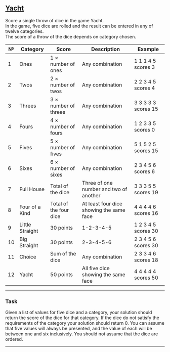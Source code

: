 ## [Yacht](https://exercism.io/tracks/java/exercises/yacht "link to exercism")
Score a single throw of dice in the game Yacht.  
In the game, five dice are rolled and the result can be entered in any of twelve categories.  
The score of a throw of the dice depends on category chosen.


№   | Category       |	Score               |	Description                            |	Example
----|-------------- | ---------------------- | ---------------------------------------- | ---------------
 1  |Ones	       | 1 × number of ones	    | Any combination	                       |1 1 1 4 5 scores 3
 2  |Twos	       | 2 × number of twos	    | Any combination	                       |2 2 3 4 5 scores 4
 3  |Threes	       | 3 × number of threes	| Any combination	                       |3 3 3 3 3 scores 15
 4  |Fours	       | 4 × number of fours	| Any combination	                       |1 2 3 3 5 scores 0
 5  |Fives	       | 5 × number of fives	| Any combination	                       |5 1 5 2 5 scores 15
 6  |Sixes	       | 6 × number of sixes	| Any combination	                       |2 3 4 5 6 scores 6
 7  |Full House     | Total of the dice	    | Three of one number and two of another   |3 3 3 5 5 scores 19
 8  |Four of a Kind | Total of the four dice | At least four dice showing the same face |4 4 4 4 6 scores 16
 9  |Little Straight| 30 points	            | 1-2-3-4-5	                               |1 2 3 4 5 scores 30
10  |Big Straight   | 30 points          	| 2-3-4-5-6                                |2 3 4 5 6 scores 30
11  |Choice         | Sum of the dice	    | Any combination	                       |2 3 3 4 6 scores 18
12  |Yacht	       | 50 points	            | All five dice showing the same face	   |4 4 4 4 4 scores 50
***
### Task
Given a list of values for five dice and a category, your solution should return the score of the dice for that category.
If the dice do not satisfy the requirements of the category your solution should return 0. 
You can assume that five values will always be presented, and the value of each will be between one and six inclusively. 
You should not assume that the dice are ordered.
***
